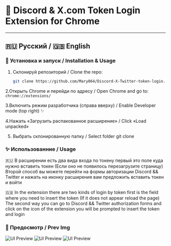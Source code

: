 # 💖 Discord & X.com Token Login Extension for Chrome 

---

## 🇷🇺 Русский / 🇬🇧 English

### 🚀 Установка и запуск / Installation & Usage

1. Склонируй репозиторий / Clone the repo:  
   ```bash  
   git clone https://github.com/Mary064/Discord-X-Twitter-token-login.git  

2.Открыть Chrome и перейди по адресу / Open Chrome and go to:
```chrome://extensions/ ```

3.Включить режим разработчика (справа вверху) / Enable Developer mode (top right) ✨

4.Нажать «Загрузить распакованное расширение» / Click «Load unpacked» 

5. Выбрать склонированную папку / Select folder git clone


### ✨ Использованние / Usage

🇷🇺
В расширении есть два вида входа по токену первый это поле куда нужно вставить токен (Если оно не появилось перезагрузите страницу) 
Второй способ вы можете перейти на формы авторизации Discord && Twitter и нажать на иконку расширения вам предложить вставить токен и войти

🇬🇧
In the extension there are two kinds of login by token first is the field where you need to insert the token (If it does not appear reload the page) 
The second way you can go to Discord && Twitter authorization forms and click on the icon of the extension you will be prompted to insert the token and login

### 🎃 Предосмотр / Prev Img
![UI Preview](./src/assets/img/prev.png)
![UI Preview](./src/assets/img/InputX.png)
![UI Preview](./src/assets/img/InputDiscord.png)